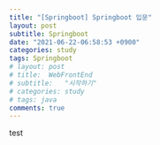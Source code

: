 ```yaml
---
title: "[Springboot] Springboot 입문"
layout: post
subtitle: Springboot
date: "2021-06-22-06:58:53 +0900"
categories: study
tags: Springboot
# layout: post
# title:  WebFrontEnd
# subtitle:   "시작하기"
# categories: study
# tags: java
comments: true
---
```


test
